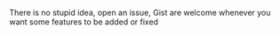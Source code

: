 There is no stupid idea,  open an issue, Gist are welcome whenever you want some features to be added or fixed 
